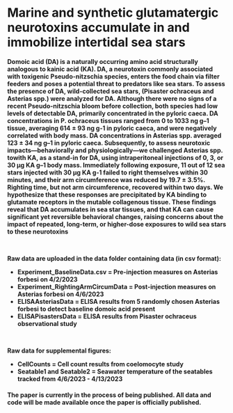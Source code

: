 # Marine and synthetic glutamatergic neurotoxins accumulate in and immobilize intertidal sea stars

<b Abstract:> Domoic acid (DA) is a naturally occurring amino acid structurally analogous to kainic acid (KA). DA, a neurotoxin commonly associated with toxigenic Pseudo-nitzschia species, enters the food chain via filter feeders and poses a potential threat to predators like sea stars. To assess the presence of DA, wild-collected sea stars, (Pisaster ochraceus and Asterias spp.) were analyzed for DA. Although there were no signs of a recent Pseudo-nitzschia bloom before collection, both species had low levels of detectable DA, primarily concentrated in the pyloric caeca. DA concentrations in P. ochraceus tissues ranged from 0 to 1033 ng g–1 tissue, averaging 614 ± 93  ng g-1 in pyloric caeca, and were negatively correlated with body mass. DA concentrations in Asterias spp. averaged 123 ± 34 ng g–1 in pyloric caeca. Subsequently, to assess neurotoxic impacts—behaviorally and physiologically—we challenged Asterias spp. towith KA, as a stand-in for DA, using intraperitoneal injections of 0, 3, or 30 μg KA g–1 body mass. Immediately following exposure, 11 out of 12 sea stars injected with 30 μg KA g-1 failed to right themselves within 30 minutes, and their arm circumference was reduced by 19.7 ± 3.5%. Righting time, but not arm circumference, recovered within two days. We hypothesize that these responses are precipitated by KA binding to glutamate receptors in the mutable collagenous tissue. These findings reveal that DA accumulates in sea star tissues, and that KA can cause significant yet reversible behavioral changes, raising concerns about the impact of repeated, long-term, or higher-dose exposures to wild sea stars to these neurotoxins

<br />

Raw data are uploaded in the data folder containing data (in csv format):
* Experiment_BaselineData.csv = Pre-injection measures on Asterias forbesi on 4/2/2023
* Experiment_RightingArmCircumData = Post-injection measures on Asterias forbesi on 4/6/2023
* ELISAAsteriasData = ELISA results from 5 randomly chosen Asterias forbesi to detect baseline domoic acid present
* ELISAPisastersData = ELISA results from Pisaster ochraceus observational study

<br />

Raw data for supplemental figures:
* CellCounts = Cell count results from coelomocyte study
* Seatable1 and Seatable2 = Seawater temperature of the seatables tracked from 4/6/2023 - 4/13/2023


#### The paper is currently in the process of being published. All data and code will be made available once the paper is officially published.
